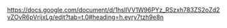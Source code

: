 https://docs.google.com/document/d/1hslIVV1W96PYz_RSzxh783ZS2oZd2vZOvR6pVrijxLg/edit?tab=t.0#heading=h.eyry7tzh9e8n
